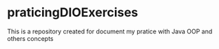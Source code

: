 # praticingDIOExercises
This is a repository created for document my pratice with Java OOP and others concepts
